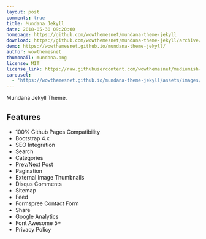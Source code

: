 ```yaml
---
layout: post
comments: true
title: Mundana Jekyll
date: 2018-05-30 09:20:00
homepage: https://github.com/wowthemesnet/mundana-theme-jekyll
download: https://github.com/wowthemesnet/mundana-theme-jekyll/archive/master.zip
demo: https://wowthemesnet.github.io/mundana-theme-jekyll/
author: wowthemesnet
thumbnail: mundana.png
license: MIT
license_link: https://raw.githubusercontent.com/wowthemesnet/mediumish-theme-jekyll/master/LICENSE.txt
carousel:
  - 'https://wowthemesnet.github.io/mundana-theme-jekyll/assets/images/screenshot.jpg'
---
```


Mundana Jekyll Theme.

## Features

* 100% Github Pages Compatibility
* Bootstrap 4.x
* SEO Integration
* Search
* Categories
* Prev/Next Post
* Pagination
* External Image Thumbnails
* Disqus Comments
* Sitemap
* Feed
* Formspree Contact Form
* Share
* Google Analytics
* Font Awesome 5+
* Privacy Policy
